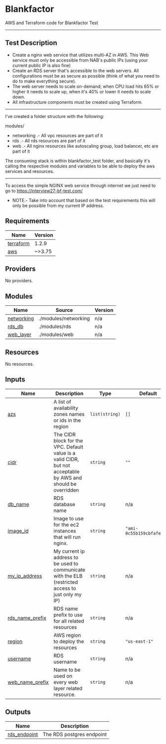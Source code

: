 # Blankfactor
AWS and Terraform code for Blankfactor Test

---
Test Description
-
* Create a nginx web service that utilizes multi-AZ in AWS. This Web service must only be accessible from NAB's public IPs (using your current public IP is also fine)
* Create an RDS server that's accessible to the web servers. All configurations must be as secure as possible (think of what you need to do to make everything secure).
* The web server needs to scale on-demand; when CPU load hits 65% or higher it needs to scale up, when it's 40% or lower it needs to scale down.
* All infrastructure components must be created using Terraform.

---
I've created a folder structure with the following:

modules/
* networking
.- All vpc resources are part of it
* rds
.- All rds resources are part of it
* web
.- All nginx resources like autoscaling group, load balancer, etc
are part of it

The consuming stack is within blankfactor_test folder, and basically
it's calling the respective modules and variables to be able to deploy the
aws services and resources.

---

To access the simple NGINX web service through internet we just need to
go to https://interview27-bf-test.com/

* NOTE.-
Take into account that based on the test requirements this will only be possible
from my current IP address.

## Requirements

| Name | Version |
|------|---------|
| <a name="requirement_terraform"></a> [terraform](#requirement\_terraform) | 1.2.9 |
| <a name="requirement_aws"></a> [aws](#requirement\_aws) | ~>3.75 |

## Providers

No providers.

## Modules

| Name | Source | Version |
|------|--------|---------|
| <a name="module_networking"></a> [networking](#module\_networking) | ./modules/networking | n/a |
| <a name="module_rds_db"></a> [rds\_db](#module\_rds\_db) | ./modules/rds | n/a |
| <a name="module_web_layer"></a> [web\_layer](#module\_web\_layer) | ./modules/web | n/a |

## Resources

No resources.

## Inputs

| Name | Description | Type | Default | Required |
|------|-------------|------|---------|:--------:|
| <a name="input_azs"></a> [azs](#input\_azs) | A list of availability zones names or ids in the region | `list(string)` | `[]` | no |
| <a name="input_cidr"></a> [cidr](#input\_cidr) | The CIDR block for the VPC. Default value is a valid CIDR, but not acceptable by AWS and should be overridden | `string` | `""` | no |
| <a name="input_db_name"></a> [db\_name](#input\_db\_name) | RDS database name | `string` | n/a | yes |
| <a name="input_image_id"></a> [image\_id](#input\_image\_id) | Image to use for the ec2 instances that will run nginx. | `string` | `"ami-0c55b159cbfafe1f0"` | no |
| <a name="input_my_ip_address"></a> [my\_ip\_address](#input\_my\_ip\_address) | My current ip address to be used to communicate with the ELB (restricted access to just only my IP) | `string` | n/a | yes |
| <a name="input_rds_name_prefix"></a> [rds\_name\_prefix](#input\_rds\_name\_prefix) | RDS name prefix to use for all related resources | `string` | n/a | yes |
| <a name="input_region"></a> [region](#input\_region) | AWS region to deploy the resources | `string` | `"us-east-1"` | no |
| <a name="input_username"></a> [username](#input\_username) | RDS username | `string` | n/a | yes |
| <a name="input_web_name_prefix"></a> [web\_name\_prefix](#input\_web\_name\_prefix) | Name to be used on every web layer related resource. | `string` | n/a | yes |

## Outputs

| Name | Description |
|------|-------------|
| <a name="output_rds_endpoint"></a> [rds\_endpoint](#output\_rds\_endpoint) | The RDS postgres endpoint |
